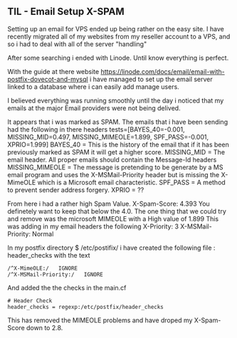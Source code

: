 ##  TIL - Email Setup X-SPAM
Setting up an email for VPS ended up being rather on the easy site.
I have recently migrated all of my websites from my reseller account to a VPS, and so i had to deal with all of the server "handling"

After some searching i ended with Linode. Until know everything is perfect.

With the guide at there website
https://linode.com/docs/email/email-with-postfix-dovecot-and-mysql
i have managed to set up the email server linked to a database where i can easily add manage users.

I believed everything was running smoothly until the day i noticed that my emails at the major Email providers were not being delived.

It appears that i was marked as SPAM.
The emails that i have been sending had the following in there headers
tests=[BAYES_40=-0.001, MISSING_MID=0.497, MISSING_MIMEOLE=1.899, SPF_PASS=-0.001, XPRIO=1.999]
BAYES_40 = This is the history of the email that if it has been previously marked as SPAM it will get a higher score.
MISSING_MID = The email header. All proper emails should contain the Message-Id headers
MISSING_MIMEOLE = The message is pretending to be generate by a MS email program and uses the X-MSMail-Priority header but is missing the X-MimeOLE which is a Microsoft email characteristic.
SPF_PASS = A method to prevent sender address forgery.
XPRIO = ??


From here i had a rather high Spam Value.
X-Spam-Score: 4.393
You definetely want to keep that below the 4.0.
The one thing that we could try and remove was the microsoft MIMEOLE with a High value of 1.899
This was adding in my email headers the following 
X-Priority: 3
X-MSMail-Priority: Normal


In my postfix directory $ /etc/postifix/
i have created the following file : header_checks 
with the text 
```
/^X-MimeOLE:/   IGNORE
/^X-MSMail-Priority:/   IGNORE
```

And added the the checks in the  main.cf
```
# Header Check
header_checks = regexp:/etc/postfix/header_checks
```



This has removed the MIMEOLE problems and have droped my X-Spam-Score down to 2.8.






